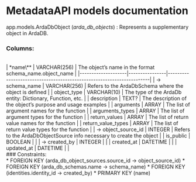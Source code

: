 <!-- MetadataAPI documentation master file, created by
sphinx-quickstart on Wed Jun  4 13:58:03 2025.
You can adapt this file completely to your liking, but it should at least
contain the root `toctree` directive. -->

# MetadataAPI models documentation

app.models.ArdaDbObject (*arda_db_objects*)
: Represents a supplementary object in ArdaDB.
  <br/>
  ### Columns:
  <br/>
  | *name\**           | VARCHAR(256)   | The object’s name in the format schema_name.object_name              |
  |--------------------|----------------|----------------------------------------------------------------------|
  | → schema_name      | VARCHAR(256)   | Refers to the ArdaDbSchema where the object is defined               |
  | object_type        | VARCHAR(10)    | The type of the ArdaDb entity: Dictionary, Function, etc.            |
  | description        | TEXT?          | The description of the object’s purpose and usage examples           |
  | arguments          | ARRAY          | The list of argument names for the function                          |
  | arguments_types    | ARRAY          | The list of argument types for the function                          |
  | return_values      | ARRAY          | The list of return value names for the function                      |
  | return_value_types | ARRAY          | The list of return value types for the function                      |
  | → object_source_id | INTEGER        | Refers to the ArdaDbObjectSource info necessary to create the object |
  | is_public          | BOOLEAN        |                                                                      |
  | → created_by       | INTEGER        |                                                                      |
  | created_at         | DATETIME       |                                                                      |
  | updated_at         | DATETIME       |                                                                      |
  <br/>
  ### Constraints:
  <br/>
  * FOREIGN KEY (arda_db_object_sources.source_id → object_source_id)
  * FOREIGN KEY (arda_db_schemas.name → schema_name)
  * FOREIGN KEY (identities.identity_id → created_by)
  * PRIMARY KEY (name)
